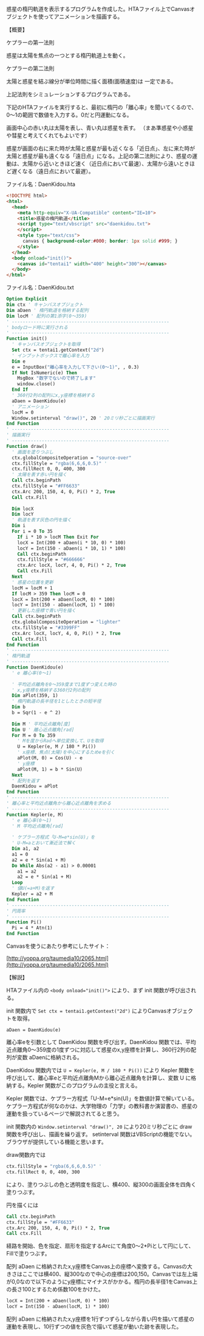 惑星の楕円軌道を表示するプログラムを作成した。HTAファイル上でCanvasオブジェクトを使ってアニメーションを描画する。





【概要】

ケプラーの第一法則

惑星は太陽を焦点の一つとする楕円軌道上を動く。

ケプラーの第二法則

太陽と惑星を結ぶ線分が単位時間に描く面積(面積速度)は
一定である。

上記法則をシミュレーションするプログラムである。

下記のHTAファイルを実行すると、最初に楕円の「離心率」を聞いてくるので、0～1の範囲で数値を入力する。0だと円運動になる。

画面中心の赤い丸は太陽を表し、青い丸は惑星を表す。
（まあ準惑星や小惑星や彗星と考えてくれてもよいです）

惑星が画面の右に来た時が太陽と惑星が最も近くなる「近日点」、左に来た時が太陽と惑星が最も遠くなる「遠日点」になる。上記の第二法則により、惑星の運動は、太陽から近いときほど速く（近日点において最速）、太陽から遠いときほど遅くなる（遠日点において最遅）。



ファイル名：DaenKidou.hta

```html
<!DOCTYPE html>
<html>
  <head>
    <meta http-equiv="X-UA-Compatible" content="IE=10">
    <title>惑星の楕円軌道</title>
    <script type="text/vbscript" src="daenkidou.txt">
    </script>
    <style type="text/css">
      canvas { background-color:#000; border: 1px solid #999; }
    </style>
  </head>
  <body onload="init()">
    <canvas id="tentai1" width="400" height="300"></canvas>
  </body>
</html>
```

ファイル名：DaenKidou.txt

```vb
Option Explicit
Dim ctx ' キャンバスオブジェクト
Dim aDaen ' 楕円軌道を格納する配列
Dim locM ' 配列の第1添字(0～359)
' ----------------------------------------------------------
' bodyロード時に実行される
' ----------------------------------------------------------
Function init()
  ' キャンバスオブジェクトを取得
  Set ctx = tentai1.getContext("2d")
  ' インプットボックスで離心率を入力
  Dim e
  e = InputBox("離心率を入力して下さい(0～1)", , 0.3)
  If Not IsNumeric(e) Then
    MsgBox "数字でないので終了します"
    window.close()
  End If
  ' 360行2列の配列にx,y座標を格納する
  aDaen = DaenKidou(e)
  ' アニメーション
  locM = 0
  Window.setinterval "draw()", 20 ' 20ミリ秒ごとに描画実行
End Function
' ----------------------------------------------------------
' 描画実行
' ----------------------------------------------------------
Function draw()
  ' 画面を塗りつぶし
  ctx.globalCompositeOperation = "source-over"
  ctx.fillStyle = "rgba(6,6,6,0.5)" '
  ctx.fillRect 0, 0, 400, 300
  ' 太陽を表す赤い円を描く
  Call ctx.beginPath
  ctx.fillStyle = "#FF6633"
  ctx.Arc 200, 150, 4, 0, Pi() * 2, True
  Call ctx.Fill
 
  Dim locX
  Dim locY
  ' 軌道を表す灰色の円を描く
  Dim i
  For i = 0 To 35
    If i * 10 > locM Then Exit For
    locX = Int(200 + aDaen(i * 10, 0) * 100)
    locY = Int(150 - aDaen(i * 10, 1) * 100)
    Call ctx.beginPath
    ctx.fillStyle = "#666666"
    ctx.Arc locX, locY, 4, 0, Pi() * 2, True
    Call ctx.Fill
  Next
  ' 惑星の位置を更新
  locM = locM + 1
  If locM > 359 Then locM = 0
  locX = Int(200 + aDaen(locM, 0) * 100)
  locY = Int(150 - aDaen(locM, 1) * 100)
  ' 更新した座標で青い円を描く
  Call ctx.beginPath
  ctx.globalCompositeOperation = "lighter"
  ctx.fillStyle = "#3399FF"
  ctx.Arc locX, locY, 4, 0, Pi() * 2, True
  Call ctx.Fill
End Function
' ----------------------------------------------------------
' 楕円軌道
' ----------------------------------------------------------
Function DaenKidou(e)
  ' e 離心率(0～1)
 
  ' 平均近点離角を0～359度まで1度ずつ変えた時の
  ' x,y座標を格納する360行2列の配列
  Dim aPlot(359, 1)
  ' 楕円軌道の長半径を1としたときの短半径
  Dim b
  b = Sqr(1 - e ^ 2)
 
  Dim M ' 平均近点離角[度]
  Dim U ' 離心近点離角[rad]
  For M = 0 To 359
    ' Mを度からRadへ単位変換して、Uを取得
    U = Kepler(e, M / 180 * Pi())
    ' x座標、焦点(太陽)を中心にするためeを引く
    aPlot(M, 0) = Cos(U) - e
    ' y座標
    aPlot(M, 1) = b * Sin(U)
  Next
  ' 配列を返す
  DaenKidou = aPlot
End Function
' ----------------------------------------------------------
' 離心率と平均近点離角から離心近点離角を求める
' ----------------------------------------------------------
Function Kepler(e, M)
  ' e 離心率(0～1)
  ' M 平均近点離角[rad]
 
  ' ケプラー方程式「U-M=e*sin(U)」を
  ' U-M=aとおいて漸近法で解く
  Dim a1, a2
  a1 = 0
  a2 = e * Sin(a1 + M)
  Do While Abs(a2 - a1) > 0.00001
    a1 = a2
    a2 = e * Sin(a1 + M)
  Loop
  ' 値U(=a+M)を返す
  Kepler = a2 + M
End Function
' ----------------------------------------------------------
' 円周率
' ----------------------------------------------------------
Function Pi()
  Pi = 4 * Atn(1)
End Function
```

Canvasを使うにあたり参考にしたサイト：

[http://yoppa.org/taumedia10/2065.html](http://yoppa.org/taumedia10/2065.html)


【解説】

HTAファイル内の
`<body onload="init()">`
により、まず init 関数が呼び出される。

init 関数内で
`Set ctx = tentai1.getContext("2d")`
によりCanvasオブジェクトを取得。

`aDaen = DaenKidou(e)`

離心率eを引数として DaenKidou 関数を呼び出す。DaenKidou 関数では、平均近点離角0～359度の1度ずつに対応して惑星のx,y座標を計算し、360行2列の配列が変数 aDaenに格納される。

DaenKidou 関数内では
`U = Kepler(e, M / 180 * Pi())`
により Kepler 関数を呼び出して、離心率eと平均近点離角Mから離心近点離角を計算し、変数 U に格納する。Kepler 関数がこのプログラムの主役と言える。

Kepler 関数では、ケプラー方程式「U-M=e*sin(U)」を数値計算で解いている。
ケプラー方程式が何なのかは、大学物理の「力学」の教科書か演習書の、惑星の運動を扱っているページで解説されてると思う。

init 関数内の
`Window.setinterval "draw()", 20`
により20ミリ秒ごとに draw 関数を呼び出し、描画を繰り返す。
setinterval 関数はVBScriptの機能でない。ブラウザが提供している機能と思います。

draw関数内では

```vb
ctx.fillStyle = "rgba(6,6,6,0.5)" '
ctx.fillRect 0, 0, 400, 300
```
により、塗りつぶしの色と透明度を指定し、横400、縦300の画面全体を四角く塗りつぶす。

円を描くには

```vb
Call ctx.beginPath
ctx.fillStyle = "#FF6633"
ctx.Arc 200, 150, 4, 0, Pi() * 2, True
Call ctx.Fill
```

経路を開始、色を指定、扇形を指定するArcにて角度0～2*Piとして円にして、Fillで塗りつぶす。

配列 aDaen に格納されたx,y座標をCanvas上の座標へ変換する。Canvasの大きさはここでは横400、縦300なので中心の座標は200,150。Canvasでは左上端が0,0なので以下のようにy座標にマイナスがかかる。楕円の長半径1をCanvas上の長さ100とするため係数100をかけた。

```vb
locX = Int(200 + aDaen(locM, 0) * 100)
locY = Int(150 - aDaen(locM, 1) * 100)
```

配列 aDaen に格納されたx,y座標を1行ずつずらしながら青い円を描いて惑星の運動を表現し、10行ずつの値を灰色で描いて惑星が動いた跡を表現した。
